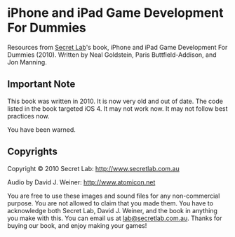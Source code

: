 iPhone and iPad Game Development For Dummies
===================================

Resources from [Secret Lab](http://www.secretlab.com.au)'s book, iPhone and iPad Game Development For Dummies (2010).
Written by Neal Goldstein, Paris Buttfield-Addison, and Jon Manning.

## Important Note

This book was written in 2010. It is now very old and out of date.
The code listed in the book targeted iOS 4. It may not work now. It may not follow best practices now.

You have been warned.

## Copyrights

Copyright © 2010 Secret Lab: http://www.secretlab.com.au

Audio by David J. Weiner: http://www.atomicon.net

You are free to use these images and sound files for any non-commercial purpose.
You are not allowed to claim that you made them. You have to acknowledge both Secret Lab, David J. Weiner, and the book in anything you make with this.
You can email us at [lab@secretlab.com.au](mailto:lab@secretlab.com.au).
Thanks for buying our book, and enjoy making your games!
